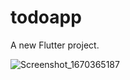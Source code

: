 # todoapp

A new Flutter project.

![Screenshot_1670365187](https://user-images.githubusercontent.com/74424030/206037451-b26d3d24-79bf-4274-a72c-31ae222fc970.png)
